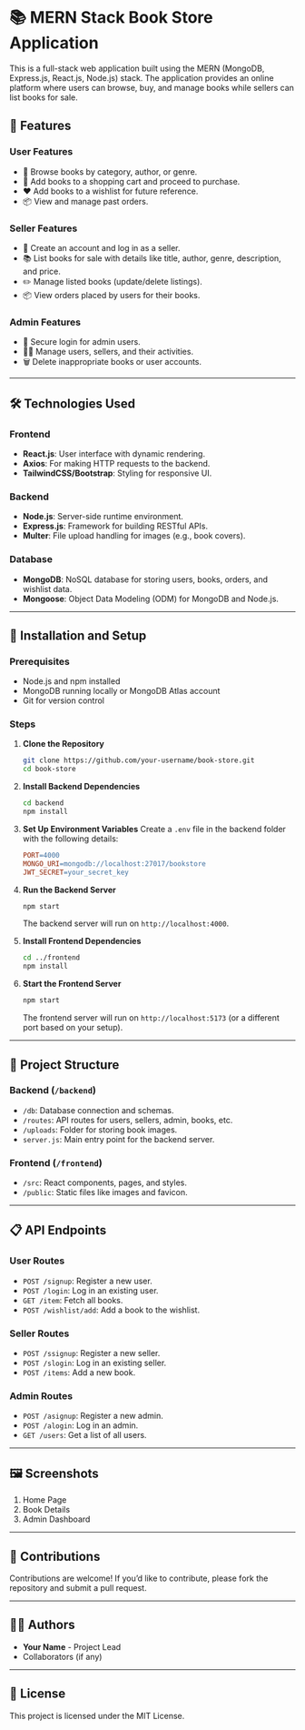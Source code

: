 
# 📚 MERN Stack Book Store Application

This is a full-stack web application built using the MERN (MongoDB, Express.js, React.js, Node.js) stack. The application provides an online platform where users can browse, buy, and manage books while sellers can list books for sale.

## 🌟 Features

### User Features
- 📖 Browse books by category, author, or genre.
- 🛒 Add books to a shopping cart and proceed to purchase.
- ❤️ Add books to a wishlist for future reference.
- 📦 View and manage past orders.

### Seller Features
- 📝 Create an account and log in as a seller.
- 📚 List books for sale with details like title, author, genre, description, and price.
- ✏️ Manage listed books (update/delete listings).
- 📦 View orders placed by users for their books.

### Admin Features
- 🔑 Secure login for admin users.
- 🧑‍💻 Manage users, sellers, and their activities.
- 🗑️ Delete inappropriate books or user accounts.

---

## 🛠️ Technologies Used

### Frontend
- **React.js**: User interface with dynamic rendering.
- **Axios**: For making HTTP requests to the backend.
- **TailwindCSS/Bootstrap**: Styling for responsive UI.

### Backend
- **Node.js**: Server-side runtime environment.
- **Express.js**: Framework for building RESTful APIs.
- **Multer**: File upload handling for images (e.g., book covers).

### Database
- **MongoDB**: NoSQL database for storing users, books, orders, and wishlist data.
- **Mongoose**: Object Data Modeling (ODM) for MongoDB and Node.js.

---

## 🚀 Installation and Setup

### Prerequisites
- Node.js and npm installed
- MongoDB running locally or MongoDB Atlas account
- Git for version control

### Steps

1. **Clone the Repository**
   ```bash
   git clone https://github.com/your-username/book-store.git
   cd book-store
   ```

2. **Install Backend Dependencies**
   ```bash
   cd backend
   npm install
   ```

3. **Set Up Environment Variables**
   Create a `.env` file in the backend folder with the following details:
   ```makefile
   PORT=4000
   MONGO_URI=mongodb://localhost:27017/bookstore
   JWT_SECRET=your_secret_key
   ```

4. **Run the Backend Server**
   ```bash
   npm start
   ```
   The backend server will run on `http://localhost:4000`.

5. **Install Frontend Dependencies**
   ```bash
   cd ../frontend
   npm install
   ```

6. **Start the Frontend Server**
   ```bash
   npm start
   ```
   The frontend server will run on `http://localhost:5173` (or a different port based on your setup).

---

## 📂 Project Structure

### Backend (`/backend`)
- `/db`: Database connection and schemas.
- `/routes`: API routes for users, sellers, admin, books, etc.
- `/uploads`: Folder for storing book images.
- `server.js`: Main entry point for the backend server.

### Frontend (`/frontend`)
- `/src`: React components, pages, and styles.
- `/public`: Static files like images and favicon.

---

## 📋 API Endpoints

### User Routes
- `POST /signup`: Register a new user.
- `POST /login`: Log in an existing user.
- `GET /item`: Fetch all books.
- `POST /wishlist/add`: Add a book to the wishlist.

### Seller Routes
- `POST /ssignup`: Register a new seller.
- `POST /slogin`: Log in an existing seller.
- `POST /items`: Add a new book.

### Admin Routes
- `POST /asignup`: Register a new admin.
- `POST /alogin`: Log in an admin.
- `GET /users`: Get a list of all users.

---

## 🖼️ Screenshots
1. Home Page
2. Book Details
3. Admin Dashboard

---

## 🤝 Contributions
Contributions are welcome! If you’d like to contribute, please fork the repository and submit a pull request.

---

## 🧑‍💻 Authors
- **Your Name** - Project Lead
- Collaborators (if any)

---

## 📄 License
This project is licensed under the MIT License.
